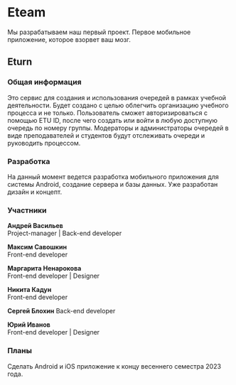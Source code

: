 # Eteam

Мы разрабатываем наш первый проект. Первое мобильное приложение, которое взорвет ваш мозг.

## Eturn

### Общая информация
Это сервис для создания и использования очередей в рамках учебной деятельности. Будет создано с целью облегчить организацию учебного процесса и не только. Пользователь сможет авторизироваться с помощью ETU ID, после чего создать или войти в любую доступную очередь по номеру группы. Модераторы и администраторы очередей в виде преподавателей и студентов будут отслеживать очереди и руководить процессом.

### Разработка

На данный момент ведется разработка мобильного приложения для системы Android, создание сервера и базы данных. Уже разработан дизайн и концепт.

### Участники

**Андрей Васильев**  
Project-manager | Back-end developer

**Максим Савошкин**  
Front-end developer

**Маргарита Ненарокова**  
Front-end developer | Designer

**Никита Кадун**  
Front-end developer

**Сергей Блохин**
Back-end developer

**Юрий Иванов**  
Front-end developer | Designer

### Планы
Сделать Android и iOS приложение к концу весеннего семестра 2023 года.
